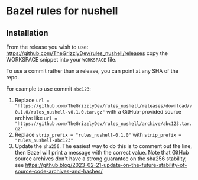 # Bazel rules for nushell

## Installation

From the release you wish to use:
<https://github.com/TheGrizzlyDev/rules_nushell/releases>
copy the WORKSPACE snippet into your `WORKSPACE` file.

To use a commit rather than a release, you can point at any SHA of the repo.

For example to use commit `abc123`:

1. Replace `url = "https://github.com/TheGrizzlyDev/rules_nushell/releases/download/v0.1.0/rules_nushell-v0.1.0.tar.gz"` with a GitHub-provided source archive like `url = "https://github.com/TheGrizzlyDev/rules_nushell/archive/abc123.tar.gz"`
1. Replace `strip_prefix = "rules_nushell-0.1.0"` with `strip_prefix = "rules_nushell-abc123"`
1. Update the `sha256`. The easiest way to do this is to comment out the line, then Bazel will
   print a message with the correct value. Note that GitHub source archives don't have a strong
   guarantee on the sha256 stability, see
   <https://github.blog/2023-02-21-update-on-the-future-stability-of-source-code-archives-and-hashes/>
